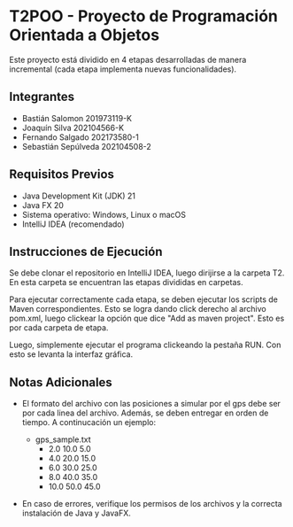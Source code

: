 # T2POO - Proyecto de Programación Orientada a Objetos

Este proyecto está dividido en 4 etapas desarrolladas de manera incremental (cada etapa implementa nuevas funcionalidades).

## Integrantes

- Bastián Salomon 201973119-K
- Joaquín Silva 202104566-K
- Fernando Salgado 202173580-1
- Sebastián Sepúlveda 202104508-2

## Requisitos Previos

- Java Development Kit (JDK) 21
- Java FX 20
- Sistema operativo: Windows, Linux o macOS
- IntelliJ IDEA (recomendado)


## Instrucciones de Ejecución

Se debe clonar el repositorio en IntelliJ IDEA, luego dirijirse a la carpeta T2. En esta carpeta se encuentran las etapas divididas en carpetas.

Para ejecutar correctamente cada etapa, se deben ejecutar los scripts de Maven correspondientes. Esto se logra dando click derecho al archivo pom.xml, luego clickear la opción que dice "Add as maven project".
Esto es por cada carpeta de etapa.

Luego, simplemente ejecutar el programa clickeando la pestaña RUN. Con esto se levanta la interfaz gráfica.

## Notas Adicionales

- El formato del archivo con las posiciones a simular por el gps debe ser <tiempo> <posicion x> <posicion y> por cada linea del archivo. Además, se deben entregar en orden de tiempo. A continucación un ejemplo:
  -  gps_sample.txt
      - 2.0 10.0 5.0
      - 4.0 20.0 15.0
      - 6.0 30.0 25.0
      - 8.0 40.0 35.0
      - 10.0 50.0 45.0

- En caso de errores, verifique los permisos de los archivos y la correcta instalación de Java y JavaFX.

